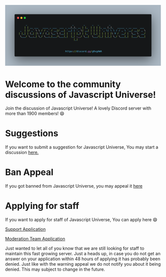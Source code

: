 ![Header](https://github.com/JavaScript-Universe/Community/blob/master/header.png?raw=true "Header")

# Welcome to the community discussions of Javascript Universe!
Join the discussion of Javascript Universe! A lovely Discord server with more than 1900 members! :smile: 

# Suggestions
If you want to submit a suggestion for Javascript Universe, You may start a discussion [here.](https://github.com/JavaScript-Universe/Community/discussions)

# Ban Appeal
If you got banned from Javascript Universe, you may appeal it [here](https://docs.google.com/forms/d/1zxH9sFrTEHgDd56Jm1B4ieDTJbYVv4JGwkhyK3cYxDY)

# Applying for staff
If you want to apply for staff of Javascript Universe, You can apply here :smile:

[Support Application](https://docs.google.com/forms/d/1k2AvZEnwbL7TFPuFduRCODBgMp8bT4YWQM4cEgIx-mw/edit?usp=sharing)
                 
                      
[Moderation Team Application](https://docs.google.com/forms/d/1QGwVxPI1FUZTSyqwK3eeRWnb-dPMDij_FFvxmTGjsnQ/edit?usp=sharing)
          
          
Just wanted to let all of you know that we are still looking for staff to maintain this fast growing server. Just a heads up, in case you do not get an answer on your application within 48 hours of applying it has probably been denied. Just like with the warning appeal we do not notify you about it being denied. This may subject to change in the future.



